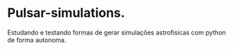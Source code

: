 # Pulsar-simulations.
Estudando e testando formas de gerar simulações astrofisicas com python de forma autonoma.
